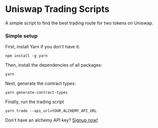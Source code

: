 # Uniswap Trading Scripts

A simple script to find the best trading route for two tokens on Uniswap.

### Simple setup

First, install Yarn if you don't have it:

```
npm install -g yarn
```

Then, install the dependencies of all packages:

```
yarn
```

Next, generate the contract types:

```
yarn generate-contract-types
```

Finally, run the trading script

```
yarn trade --api_url=YOUR_ALCHEMY_API_URL
```

Don't have an alchemy API key? [Signup now!](https://dashboard.alchemyapi.io/signup/)
